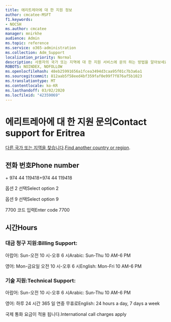 ```yaml
---
title: 에리트레아에 대 한 지원 정보
author: cmcatee-MSFT
f1.keywords:
- NOCSH
ms.author: cmcatee
manager: mnirkhe
audience: Admin
ms.topic: reference
ms.service: o365-administration
ms.collection: Adm_Support
localization_priority: Normal
description: 사용자의 국가 또는 지역에 대 한 지원 서비스에 문의 하는 방법을 알아보세요.
ROBOTS: NOINDEX, NOFOLLOW
ms.openlocfilehash: 48eb25991656a1fcea3494d3caa95f01c7b3a6a1
ms.sourcegitcommit: 812aab5f58eed4bf359faf0e99f7f876af5b1023
ms.translationtype: MT
ms.contentlocale: ko-KR
ms.lasthandoff: 03/02/2020
ms.locfileid: "42359069"
---
```

# <a name="contact-support-for-eritrea"></a><span data-ttu-id="0e9e3-103">에리트레아에 대 한 지원 문의</span><span class="sxs-lookup"><span data-stu-id="0e9e3-103">Contact support for Eritrea</span></span>

<span data-ttu-id="0e9e3-104">[다른 국가 또는 지역을 찾습니다](../contact-support-for-business-products.md).</span><span class="sxs-lookup"><span data-stu-id="0e9e3-104">[Find another country or region](../contact-support-for-business-products.md).</span></span>

## <a name="phone-number"></a><span data-ttu-id="0e9e3-105">전화 번호</span><span class="sxs-lookup"><span data-stu-id="0e9e3-105">Phone number</span></span>
<span data-ttu-id="0e9e3-106">+ 974 44 119418</span><span class="sxs-lookup"><span data-stu-id="0e9e3-106">+974 44 119418</span></span>

<span data-ttu-id="0e9e3-107">옵션 2 선택</span><span class="sxs-lookup"><span data-stu-id="0e9e3-107">Select option 2</span></span>

<span data-ttu-id="0e9e3-108">옵션 9 선택</span><span class="sxs-lookup"><span data-stu-id="0e9e3-108">Select option 9</span></span>

<span data-ttu-id="0e9e3-109">7700 코드 입력</span><span class="sxs-lookup"><span data-stu-id="0e9e3-109">Enter code 7700</span></span>

## <a name="hours"></a><span data-ttu-id="0e9e3-110">시간</span><span class="sxs-lookup"><span data-stu-id="0e9e3-110">Hours</span></span>
### <a name="billing-support"></a><span data-ttu-id="0e9e3-111">대금 청구 지원:</span><span class="sxs-lookup"><span data-stu-id="0e9e3-111">Billing Support:</span></span>

<span data-ttu-id="0e9e3-112">아랍어: Sun-오전 10 시-오후 6 시</span><span class="sxs-lookup"><span data-stu-id="0e9e3-112">Arabic: Sun-Thu 10 AM-6 PM</span></span>

<span data-ttu-id="0e9e3-113">영어: Mon-금요일 오전 10 시-오후 6 시</span><span class="sxs-lookup"><span data-stu-id="0e9e3-113">English: Mon-Fri 10 AM-6 PM</span></span>

### <a name="technical-support"></a><span data-ttu-id="0e9e3-114">기술 지원:</span><span class="sxs-lookup"><span data-stu-id="0e9e3-114">Technical Support:</span></span>

<span data-ttu-id="0e9e3-115">아랍어: Sun-오전 10 시-오후 6 시</span><span class="sxs-lookup"><span data-stu-id="0e9e3-115">Arabic: Sun-Thu 10 AM-6 PM</span></span>

<span data-ttu-id="0e9e3-116">영어: 하루 24 시간 365 일 연중 무휴로</span><span class="sxs-lookup"><span data-stu-id="0e9e3-116">English: 24 hours a day, 7 days a week</span></span>

<span data-ttu-id="0e9e3-117">국제 통화 요금이 적용 됩니다.</span><span class="sxs-lookup"><span data-stu-id="0e9e3-117">International call charges apply</span></span>
